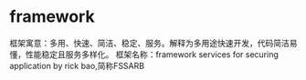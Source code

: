 # framework
框架寓意：多用、快速、简洁、稳定、服务。解释为多用途快速开发，代码简洁易懂，性能稳定且服务多样化。 框架名称：framework services for securing application by rick bao,简称FSSARB

